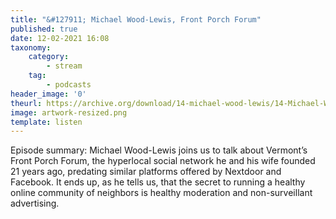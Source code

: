 ```yaml
---
title: "&#127911; Michael Wood-Lewis, Front Porch Forum"
published: true
date: 12-02-2021 16:08
taxonomy:
    category:
        - stream
    tag:
        - podcasts
header_image: '0'
theurl: https://archive.org/download/14-michael-wood-lewis/14-Michael-Wood-Lewis.mp3
image: artwork-resized.png
template: listen
--- 
```

Episode summary: Michael Wood-Lewis joins us to talk about Vermont’s Front Porch Forum, the hyperlocal social network he and his wife founded 21 years ago, predating similar platforms offered by Nextdoor and Facebook. It ends up, as he tells us, that the secret to running a healthy online community of neighbors is healthy moderation and non-surveillant advertising.
